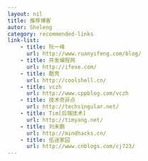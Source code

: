 ```yaml
---
layout: nil
title: 推荐博客
autor: Sheleng
category: recommended-links
link-list:
    - title: 阮一峰
      url: http://www.ruanyifeng.com/blog/
    - title: 并发编程网
      url: http://ifeve.com/
    - title: 酷壳
      url: http://coolshell.cn/
    - title: vczh
      url: http://www.cppblog.com/vczh
    - title: 技术奇异点
      url: http://techsingular.net/
    - title: Tim[后端技术]
      url: http://timyang.net/
    - title: 刘未鹏
      url: http://mindhacks.cn/
	- title: 伍迷家园
      url: http://www.cnblogs.com/cj723/
---
```


